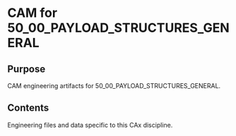 # CAM for 50_00_PAYLOAD_STRUCTURES_GENERAL

## Purpose
CAM engineering artifacts for 50_00_PAYLOAD_STRUCTURES_GENERAL.

## Contents
Engineering files and data specific to this CAx discipline.
